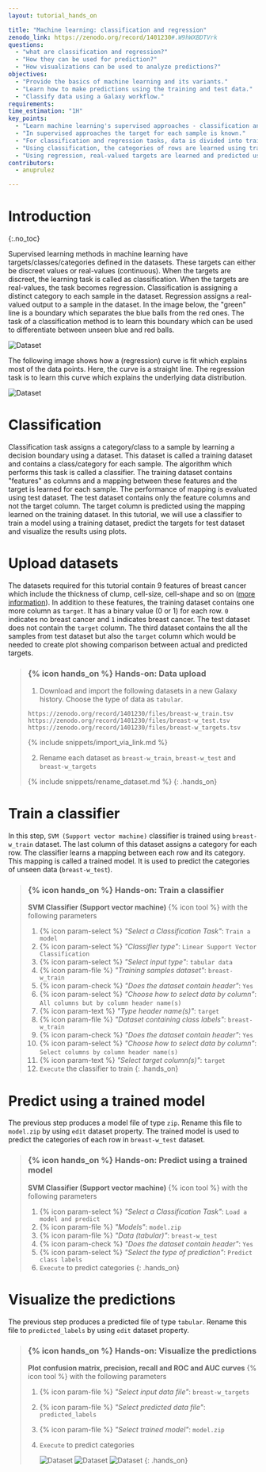 ```yaml
---
layout: tutorial_hands_on

title: "Machine learning: classification and regression"
zenodo_link: https://zenodo.org/record/1401230#.W9hWXBDTVrk
questions:
  - "what are classification and regression?"
  - "How they can be used for prediction?"
  - "How visualizations can be used to analyze predictions?"
objectives:
  - "Provide the basics of machine learning and its variants."
  - "Learn how to make predictions using the training and test data."
  - "Classify data using a Galaxy workflow."
requirements:
time_estimation: "1H"
key_points:
  - "Learn machine learning's supervised approaches - classification and regression."
  - "In supervised approaches the target for each sample is known."
  - "For classification and regression tasks, data is divided into training and test parts."
  - "Using classification, the categories of rows are learned using training part and predicted using test part."
  - "Using regression, real-valued targets are learned and predicted using test part."
contributors:
  - anuprulez

---
```


# Introduction
{:.no_toc}

Supervised learning methods in machine learning have targets/classes/categories defined in the datasets. These targets can either be discreet values or real-values (continuous). When the targets are discreet, the learning task is called as classification. When the targets are real-values, the task becomes regression. Classification is assigning a distinct category to each sample in the dataset. Regression assigns a real-valued output to a sample in the dataset. In the image below, the "green" line is a boundary which separates the blue balls from the red ones. The task of a classification method is to learn this boundary which can be used to differentiate between unseen blue and red balls.

![Dataset](images/classification_1.png)


The following image shows how a (regression) curve is fit which explains most of the data points. Here, the curve is a straight line. The regression task is to learn this curve which explains the underlying data distribution.

![Dataset](images/regression_1.png)


# Classification

Classification task assigns a category/class to a sample by learning a decision boundary using a dataset. This dataset is called a training dataset and contains a class/category for each sample. The algorithm which performs this task is called a classifier. The training dataset contains "features" as columns and a mapping between these features and the target is learned for each sample. The performance of mapping is evaluated using test dataset. The test dataset contains only the feature columns and not the target column. The target column is predicted using the mapping learned on the training dataset. In this tutorial, we will use a classifier to train a model using a training dataset, predict the targets for test dataset and visualize the results using plots.


# Upload datasets

The datasets required for this tutorial contain 9 features of breast cancer which include the thickness of clump, cell-size, cell-shape and so on ([more information](https://github.com/EpistasisLab/penn-ml-benchmarks/tree/master/datasets/classification/breast-w)). In addition to these features, the training dataset contains one more column as `target`. It has a binary value (0 or 1) for each row. `0` indicates no breast cancer and `1` indicates breast cancer. The test dataset does not contain the `target` column. The third dataset contains the all the samples from test dataset but also the `target` column which would be needed to create plot showing comparison between actual and predicted targets.

> ### {% icon hands_on %} Hands-on: Data upload
>  1. Download and import the following datasets in a new Galaxy history. Choose the type of data as `tabular`.
> 
>    ```
>    https://zenodo.org/record/1401230/files/breast-w_train.tsv
>    https://zenodo.org/record/1401230/files/breast-w_test.tsv
>    https://zenodo.org/record/1401230/files/breast-w_targets.tsv
>    ```
>    {% include snippets/import_via_link.md %}
>
>  2. Rename each dataset as `breast-w_train`, `breast-w_test` and `breast-w_targets`
>
>    {% include snippets/rename_dataset.md %}
{: .hands_on}

# Train a classifier
In this step, `SVM (Support vector machine)` classifier is trained using `breast-w_train` dataset. The last column of this dataset assigns a category for each row. The classifier learns a mapping between each row and its category. This mapping is called a trained model. It is used to predict the categories of unseen data (`breast-w_test`).

> ### {% icon hands_on %} Hands-on: Train a classifier
> 
> **SVM Classifier (Support vector machine)** {% icon tool %} with the following parameters
> 1. {% icon param-select %} *"Select a Classification Task"*: `Train a model`
> 2. {% icon param-select %} *"Classifier type"*: `Linear Support Vector Classification`
> 3. {% icon param-select %} *"Select input type"*: `tabular data`
> 4. {% icon param-file %} *"Training samples dataset"*: `breast-w_train`
> 5. {% icon param-check %} *"Does the dataset contain header"*: `Yes`
> 6. {% icon param-select %} *"Choose how to select data by column"*: `All columns but by column header name(s)`
> 7. {% icon param-text %} *"Type header name(s)"*: `target`
> 8. {% icon param-file %} *"Dataset containing class labels"*: `breast-w_train`
> 9. {% icon param-check %} *"Does the dataset contain header"*: `Yes`
> 10. {% icon param-select %} *"Choose how to select data by column"*: `Select columns by column header name(s)`
> 11. {% icon param-text %} *"Select target column(s)"*: `target`
> 12. `Execute` the classifier to train
{: .hands_on}


# Predict using a trained model
The previous step produces a model file of type `zip`. Rename this file to `model.zip` by using `edit` dataset property. The trained model is used to predict the categories of each row in `breast-w_test` dataset.

> ### {% icon hands_on %} Hands-on: Predict using a trained model
> 
> **SVM Classifier (Support vector machine)** {% icon tool %} with the following parameters
> 
> 1. {% icon param-select %} *"Select a Classification Task"*: `Load a model and predict`
> 2. {% icon param-file %} *"Models"*: `model.zip`
> 3. {% icon param-file %} *"Data (tabular)"*: `breast-w_test`
> 4. {% icon param-check %} *"Does the dataset contain header"*: `Yes`
> 5. {% icon param-select %} *"Select the type of prediction"*: `Predict class labels`
> 6. `Execute` to predict categories
{: .hands_on}


# Visualize the predictions
The previous step produces a predicted file of type `tabular`. Rename this file to `predicted_labels` by using `edit` dataset property.

> ### {% icon hands_on %} Hands-on: Visualize the predictions
> 
> **Plot confusion matrix, precision, recall and ROC and AUC curves** {% icon tool %} with the following parameters
> 
> 1. {% icon param-file %} *"Select input data file"*: `breast-w_targets`
> 2. {% icon param-file %} *"Select predicted data file"*: `predicted_labels`
> 3. {% icon param-file %} *"Select trained model"*: `model.zip`
> 4. `Execute` to predict categories
>
>    ![Dataset](images/confusion_matrix.png)
>    ![Dataset](images/precision_recall_f1.png)
>    ![Dataset](images/roc.png)
{: .hands_on}



